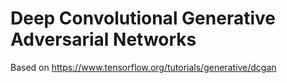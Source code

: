 # Deep Convolutional Generative Adversarial Networks
Based on https://www.tensorflow.org/tutorials/generative/dcgan 